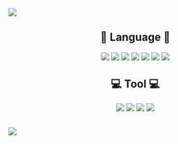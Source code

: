 <img src="https://capsule-render.vercel.app/api?type=venom&color=auto&height=200&section=header&text=Hyorim%20Kang&fontSize=90" />

<h2 align="center">📝 Language 📝</h2> 
<div align="center"><img src="https://img.shields.io/badge/Java-007396?style=flat-square&logo=java&logoColor=111111"/>  <img src="https://img.shields.io/badge/C-8669AE?style=flat-square&logo=C&logoColor=000000"/>  <img src="https://img.shields.io/badge/HTML-41BDF5?style=flat-square&logo=HTML5&logoColor=000000"/>  <img src="https://img.shields.io/badge/CSS3-1572B6?style=flat-square&logo=CSS3&logoColor=000000"/>    <img src="https://img.shields.io/badge/C++-00599C?style=flat-square&logo=C++&logoColor=000000"/>      <img src="https://img.shields.io/badge/Python-3776AB?style=flat&logo=Python&logoColor=FFFFFF"/>  <img src="https://img.shields.io/badge/PHP-777BB4?style=flat&logo=PHP&logoColor=FFFFFF"/> 
</div>

<h2 align="center">💻 Tool 💻</h2> 
<div align="center"><img src="https://img.shields.io/badge/Eclipse-5881D8?style=flat-square&logo=Eclipse&logoColor=000000"/>   <img src="https://img.shields.io/badge/Visual Studio-007ACC?style=flat-square&logo=Visual Studio&logoColor=000000"/>   <img src="https://img.shields.io/badge/Visual Studio Code-7360F2?style=flat-square&logo=Visual Studio Code&logoColor=000000"/>     <img src="https://img.shields.io/badge/Android Studio-3DDC84?style=flat-square&logo=Android Studio&logoColor=FFFFFF"/></div>
<h2></h2>
 <img src="https://github-readme-stats.vercel.app/api/top-langs/?username=hyorimKang&layout=compact">

 
